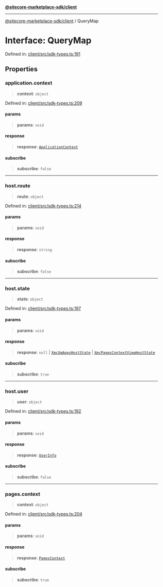 [**@sitecore-marketplace-sdk/client**](../README.md)

***

[@sitecore-marketplace-sdk/client](../README.md) / QueryMap

# Interface: QueryMap

Defined in: [client/src/sdk-types.ts:191](https://github.com/Sitecore/sitecore-marketplace-sdk/blob/e87783cce9f115393973a45e109d17b99bf1df7e/packages/client/src/sdk-types.ts#L191)

## Properties

### application.context

> **context**: `object`

Defined in: [client/src/sdk-types.ts:209](https://github.com/Sitecore/sitecore-marketplace-sdk/blob/e87783cce9f115393973a45e109d17b99bf1df7e/packages/client/src/sdk-types.ts#L209)

#### params

> **params**: `void`

#### response

> **response**: [`ApplicationContext`](ApplicationContext.md)

#### subscribe

> **subscribe**: `false`

***

### host.route

> **route**: `object`

Defined in: [client/src/sdk-types.ts:214](https://github.com/Sitecore/sitecore-marketplace-sdk/blob/e87783cce9f115393973a45e109d17b99bf1df7e/packages/client/src/sdk-types.ts#L214)

#### params

> **params**: `void`

#### response

> **response**: `string`

#### subscribe

> **subscribe**: `false`

***

### host.state

> **state**: `object`

Defined in: [client/src/sdk-types.ts:197](https://github.com/Sitecore/sitecore-marketplace-sdk/blob/e87783cce9f115393973a45e109d17b99bf1df7e/packages/client/src/sdk-types.ts#L197)

#### params

> **params**: `void`

#### response

> **response**: `null` \| [`XmcXmAppsHostState`](XmcXmAppsHostState.md) \| [`XmcPagesContextViewHostState`](XmcPagesContextViewHostState.md)

#### subscribe

> **subscribe**: `true`

***

### host.user

> **user**: `object`

Defined in: [client/src/sdk-types.ts:192](https://github.com/Sitecore/sitecore-marketplace-sdk/blob/e87783cce9f115393973a45e109d17b99bf1df7e/packages/client/src/sdk-types.ts#L192)

#### params

> **params**: `void`

#### response

> **response**: [`UserInfo`](UserInfo.md)

#### subscribe

> **subscribe**: `false`

***

### pages.context

> **context**: `object`

Defined in: [client/src/sdk-types.ts:204](https://github.com/Sitecore/sitecore-marketplace-sdk/blob/e87783cce9f115393973a45e109d17b99bf1df7e/packages/client/src/sdk-types.ts#L204)

#### params

> **params**: `void`

#### response

> **response**: [`PagesContext`](PagesContext.md)

#### subscribe

> **subscribe**: `true`
